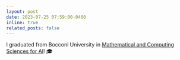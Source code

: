 ```yaml
---
layout: post
date: 2023-07-25 07:59:00-0400
inline: true
related_posts: false
---
```


I graduated from Bocconi University in [Mathematical and Computing Sciences for AI](https://www.unibocconi.eu/wps/wcm/connect/bocconi/sitopubblico_en/navigation+tree/home/programs/bachelor+of+science/mathematical+and+computing+sciences+for+artificial+intelligence/mathematical+and+computing+sciences+for+artificial+intelligence/)! 🎓
